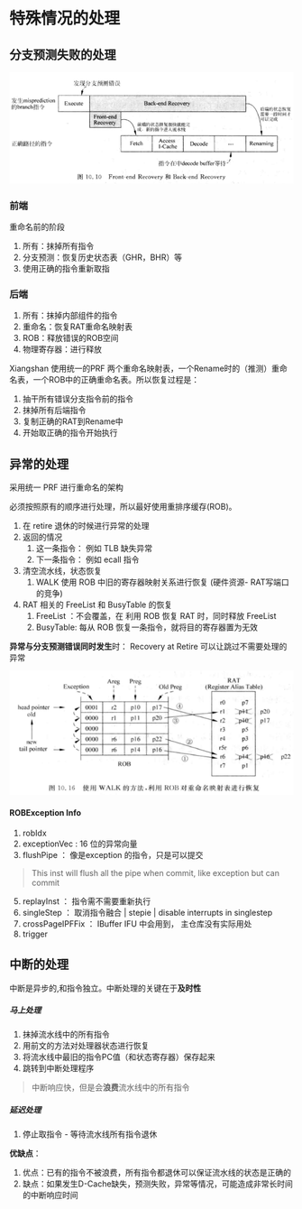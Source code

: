 # 特殊情况的处理


## 分支预测失败的处理

![恢复过程](./recovery.png)

### 前端

重命名前的阶段

1. 所有：抹掉所有指令
2. 分支预测：恢复历史状态表（GHR，BHR）等
3. 使用正确的指令重新取指

### 后端

1. 所有：抹掉内部组件的指令
2. 重命名：恢复RAT重命名映射表
3. ROB：释放错误的ROB空间
4. 物理寄存器：进行释放

Xiangshan 使用统一的PRF 两个重命名映射表，一个Rename时的（推测）重命名表，一个ROB中的正确重命名表。所以恢复过程是：

1. 抽干所有错误分支指令前的指令
2. 抹掉所有后端指令
3. 复制正确的RAT到Rename中
4. 开始取正确的指令开始执行


## 异常的处理
采用统一 PRF 进行重命名的架构

必须按照原有的顺序进行处理，所以最好使用重排序缓存(ROB)。

1. 在 retire 退休的时候进行异常的处理
2. 返回的情况
   1. 这一条指令： 例如 TLB 缺失异常
   2. 下一条指令： 例如 ecall 指令
3. 清空流水线，状态恢复
   1. WALK 使用 ROB 中旧的寄存器映射关系进行恢复 (硬件资源- RAT写端口的竞争)
4. RAT 相关的 FreeList 和 BusyTable 的恢复
   1. FreeList ：不会覆盖，在 利用 ROB 恢复 RAT 时，同时释放 FreeList
   2. BusyTable: 每从 ROB 恢复一条指令，就将目的寄存器置为无效

**异常与分支预测错误同时发生**时： Recovery at Retire 可以让跳过不需要处理的异常

![WALK](./assets/Exception.png)

#### ROBException Info

1. robIdx
2. exceptionVec : 16 位的异常向量
3. flushPipe ： 像是exception 的指令，只是可以提交

> This inst will flush all the pipe when commit, like exception but can commit

5. replayInst ： 指令需不需要重新执行
6. singleStep ： 取消指令融合 | stepie   | disable interrupts in singlestep
7. crossPageIPFFix ： IBuffer IFU 中会用到， 主仓库没有实际用处
8. trigger
 

## 中断的处理

中断是异步的,和指令独立。中断处理的关键在于**及时性**

##### 马上处理

1. 抹掉流水线中的所有指令
2. 用前文的方法对处理器状态进行恢复
3. 将流水线中最旧的指令PC值（和状态寄存器）保存起来
4. 跳转到中断处理程序

> 中断响应快，但是会**浪费**流水线中的所有指令

##### 延迟处理

1. 停止取指令 - 等待流水线所有指令退休

**优缺点**：

1. 优点：已有的指令不被浪费，所有指令都退休可以保证流水线的状态是正确的
2. 缺点：如果发生D-Cache缺失，预测失败，异常等情况，可能造成非常长时间的中断响应时间

